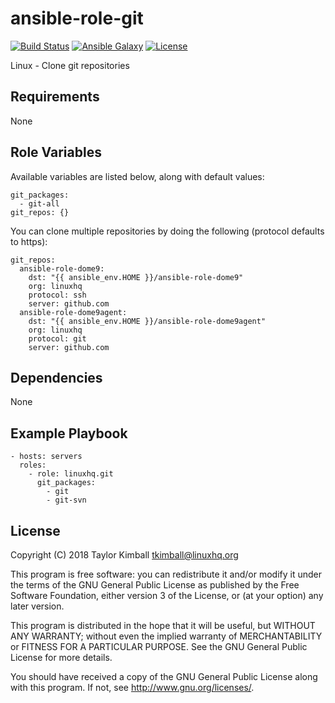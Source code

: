 # ansible-role-git

[![Build Status](https://travis-ci.org/linuxhq/ansible-role-git.svg?branch=master)](https://travis-ci.org/linuxhq/ansible-role-git)
[![Ansible Galaxy](https://img.shields.io/badge/ansible--galaxy-git-blue.svg?style=flat)](https://galaxy.ansible.com/linuxhq/git)
[![License](https://img.shields.io/badge/license-GPLv3-brightgreen.svg?style=flat)](COPYING)

Linux - Clone git repositories

## Requirements

None

## Role Variables

Available variables are listed below, along with default values:

    git_packages:
      - git-all
    git_repos: {}

You can clone multiple repositories by doing the following (protocol defaults to https):

    git_repos:
      ansible-role-dome9:
        dst: "{{ ansible_env.HOME }}/ansible-role-dome9"
        org: linuxhq
        protocol: ssh
        server: github.com
      ansible-role-dome9agent:
        dst: "{{ ansible_env.HOME }}/ansible-role-dome9agent"
        org: linuxhq
        protocol: git
        server: github.com

## Dependencies

None

## Example Playbook

    - hosts: servers
      roles:
        - role: linuxhq.git
          git_packages:
            - git
            - git-svn

## License

Copyright (C) 2018 Taylor Kimball <tkimball@linuxhq.org>

This program is free software: you can redistribute it and/or modify
it under the terms of the GNU General Public License as published by
the Free Software Foundation, either version 3 of the License, or
(at your option) any later version.

This program is distributed in the hope that it will be useful,
but WITHOUT ANY WARRANTY; without even the implied warranty of
MERCHANTABILITY or FITNESS FOR A PARTICULAR PURPOSE. See the
GNU General Public License for more details.

You should have received a copy of the GNU General Public License
along with this program. If not, see <http://www.gnu.org/licenses/>.
